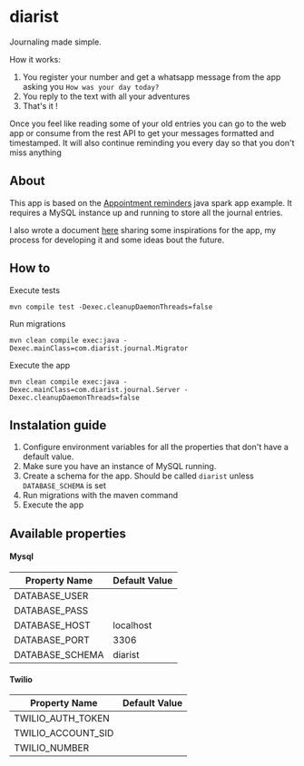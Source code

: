 # diarist
Journaling made simple.

How it works:
1. You register your number and get a whatsapp message from the app asking you `How was your day today?`
1. You reply to the text with all your adventures
1. That's it !

Once you feel like reading some of your old entries you can go to the web app or consume from the rest API to get your messages formatted and timestamped.
It will also continue reminding you every day so that you don't miss anything 



## About
This app is based on the [Appointment reminders](https://www.twilio.com/docs/sms/tutorials/appointment-reminders-java-spark) java spark app example. 
It requires a MySQL instance up and running to store all the journal entries. 


I also wrote a document [here](https://github.com/caruano95/diarist/blob/master/docs/diarist.md) sharing some inspirations for the app, my process for developing it and some ideas bout the future.


## How to 
Execute tests
```
mvn compile test -Dexec.cleanupDaemonThreads=false
```

Run migrations
```
mvn clean compile exec:java -Dexec.mainClass=com.diarist.journal.Migrator
```

Execute the app
```
mvn clean compile exec:java -Dexec.mainClass=com.diarist.journal.Server -Dexec.cleanupDaemonThreads=false
```

## Instalation guide

1. Configure environment variables for all the properties that don't have a default value.
1. Make sure you have an instance of MySQL running.
1. Create a schema for the app. Should be called `diarist` unless `DATABASE_SCHEMA` is set
1. Run migrations with the maven command
1. Execute the app 

## Available properties

#### Mysql

| Property Name    | Default Value |
| --------------   | ------------- |
| DATABASE_USER    |               |
| DATABASE_PASS    |               |
| DATABASE_HOST    | localhost     |
| DATABASE_PORT    | 3306          |
| DATABASE_SCHEMA  | diarist       |

#### Twilio


| Property Name      | Default Value |
| --------------     | ------------- |
| TWILIO_AUTH_TOKEN  |               |
| TWILIO_ACCOUNT_SID |               |
| TWILIO_NUMBER      |               |


